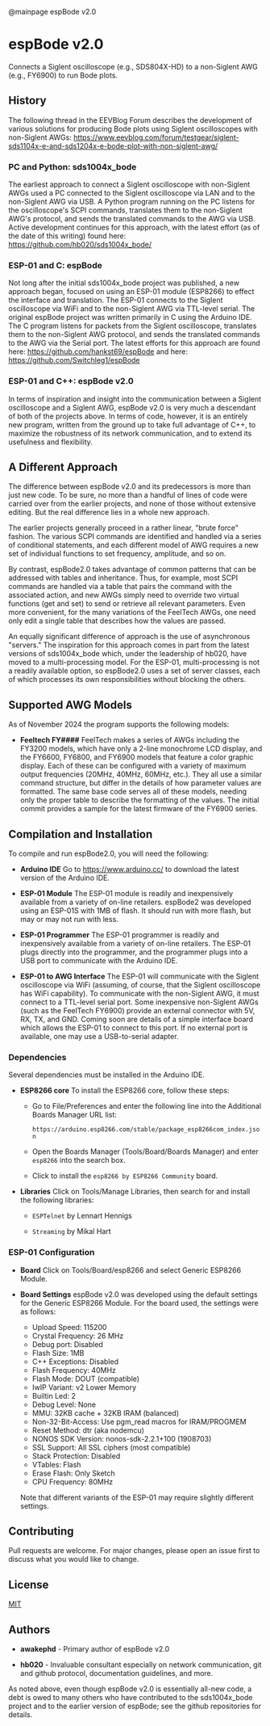 @mainpage espBode v2.0

# espBode v2.0

Connects a Siglent oscilloscope (e.g., SDS804X-HD) to a non-Siglent AWG (e.g., FY6900) to run Bode plots.

## History

The following thread in the EEVBlog Forum describes the development of various solutions for producing Bode plots using Siglent oscilloscopes with non-Siglent AWGs: https://www.eevblog.com/forum/testgear/siglent-sds1104x-e-and-sds1204x-e-bode-plot-with-non-siglent-awg/

### PC and Python: sds1004x_bode

The earliest approach to connect a Siglent oscilloscope with non-Siglent AWGs used a PC connected to the Siglent oscilloscope via LAN and to the non-Siglent AWG via USB. A Python program running on the PC listens for the oscilloscope's SCPI commands, translates them to the non-Siglent AWG's protocol, and sends the translated commands to the AWG via USB. Active development continues for this approach, with the latest effort (as of the date of this writing) found here: https://github.com/hb020/sds1004x_bode/

### ESP-01 and C: espBode

Not long after the initial sds1004x_bode project was published, a new approach began, focused on using an ESP-01 module (ESP8266) to effect the interface and translation. The ESP-01 connects to the Siglent oscilloscope via WiFi and to the non-Siglent AWG via TTL-level serial. The original espBode project was written primarily in C using the Arduino IDE. The C program listens for packets from the Siglent oscilloscope, translates them to the non-Siglent AWG protocol, and sends the translated commands to the AWG via the Serial port. The latest efforts for this approach are found here: https://github.com/hankst69/espBode and here: https://github.com/Switchleg1/espBode

### ESP-01 and C++: espBode v2.0

In terms of inspiration and insight into the communication between a Siglent oscilloscope and a Siglent AWG, espBode v2.0 is very much a descendant of both of the projects above. In terms of code, however, it is an entirely new program, written from the ground up to take full advantage of C++, to maximize the robustness of its network communication, and to extend its usefulness and flexibility.

## A Different Approach

The difference between espBode v2.0 and its predecessors is more than just new code. To be sure, no more than a handful of lines of code were carried over from the earlier projects, and none of those without extensive editing. But the real difference lies in a whole new approach.

The earlier projects generally proceed in a rather linear, "brute force" fashion. The various SCPI commands are identified and handled via a series of conditional statements, and each different model of AWG requires a new set of individual functions to set frequency, amplitude, and so on.

By contrast, espBode2.0 takes advantage of common patterns that can be addressed with tables and inheritance. Thus, for example, most SCPI commands are handled via a table that pairs the command with the associated action, and new AWGs simply need to override two virtual functions (get and set) to send or retrieve all relevant parameters. Even more convenient, for the many variations of the FeelTech AWGs, one need only edit a single table that describes how the values are passed.

An equally significant difference of approach is the use of asynchronous "servers." The inspiration for this approach comes in part from the latest versions of sds1004x_bode which, under the leadership of hb020, have moved to a multi-processing model. For the ESP-01, multi-processing is not a readily available option, so espBode2.0 uses a set of server classes, each of which processes its own responsibilities without blocking the others.

## Supported AWG Models

As of November 2024 the program supports the following models:

* **Feeltech FY####** FeelTech makes a series of AWGs including the FY3200 models, which have only a 2-line monochrome LCD display, and the FY6600, FY6800, and FY6900 models that feature a color graphic display. Each of these can be configured with a variety of maximum output frequencies (20MHz, 40MHz, 60MHz, etc.). They all use a similar command structure, but differ in the details of how parameter values are formatted. The same base code serves all of these models, needing only the proper table to describe the formatting of the values. The initial commit provides a sample for the latest firmware of the FY6900 series.

## Compilation and Installation

To compile and run espBode2.0, you will need the following:

* **Arduino IDE** Go to https://www.arduino.cc/ to download the latest version of the Arduino IDE.

* **ESP-01 Module** The ESP-01 module is readily and inexpensively available from a variety of on-line retailers. espBode2 was developed using an ESP-01S with 1MB of flash. It should run with more flash, but may or may not run with less.

* **ESP-01 Programmer** The ESP-01 programmer is readily and inexpensively available from a variety of on-line retailers. The ESP-01 plugs directly into the programmer, and the programmer plugs into a USB port to communicate with the Arduino IDE.

* **ESP-01 to AWG Interface** The ESP-01 will communicate with the Siglent oscilloscope via WiFi (assuming, of course, that the Siglent oscilloscope has WiFi capability). To communicate with the non-Siglent AWG, it must connect to a TTL-level serial port. Some inexpensive non-Siglent AWGs (such as the FeelTech FY6900) provide an external connector with 5V, RX, TX, and GND. Coming soon are details of a simple interface board which allows the ESP-01 to connect to this port. If no external port is available, one may use a USB-to-serial adapter.

### Dependencies

Several dependencies must be installed in the Arduino IDE.

* **ESP8266 core** To install the ESP8266 core, follow these steps:

	* Go to File/Preferences and enter the following line into the Additional Boards Manager URL list:

		`https://arduino.esp8266.com/stable/package_esp8266com_index.json`

	* Open the Boards Manager (Tools/Board/Boards Manager) and enter `esp8266` into the search box.

	* Click to install the `esp8266 by ESP8266 Community` board.

* **Libraries** Click on Tools/Manage Libraries, then search for and install the following libraries:

	* `ESPTelnet` by Lennart Hennigs

	* `Streaming` by Mikal Hart

### ESP-01 Configuration

* **Board** Click on Tools/Board/esp8266 and select Generic ESP8266 Module.

* **Board Settings** espBode v2.0 was developed using the default settings for the Generic ESP8266 Module. For the board used, the settings were as follows:

	* Upload Speed: 115200
	* Crystal Frequency: 26 MHz
	* Debug port: Disabled
	* Flash Size: 1MB
	* C++ Exceptions: Disabled
	* Flash Frequency: 40MHz
	* Flash Mode: DOUT (compatible)
	* IwIP Variant: v2 Lower Memory
	* Builtin Led: 2
	* Debug Level: None
	* MMU: 32KB cache + 32KB IRAM (balanced)
	* Non-32-Bit-Access: Use pgm_read macros for IRAM/PROGMEM
	* Reset Method: dtr (aka nodemcu)
	* NONOS SDK Version: nonos-sdk-2.2.1+100 (1908703)
	* SSL Support: All SSL ciphers (most compatible)
	* Stack Protection: Disabled
	* VTables: Flash
	* Erase Flash: Only Sketch
	* CPU Frequency: 80MHz

	Note that different variants of the ESP-01 may require slightly different settings.

## Contributing

Pull requests are welcome. For major changes, please open an issue first
to discuss what you would like to change.

## License

[MIT](https://choosealicense.com/licenses/mit/)

## Authors

* **awakephd** - Primary author of espBode v2.0

* **hb020** - Invaluable consultant especially on network communication, git and github protocol, documentation guidelines, and more.
  
As noted above, even though espBode v2.0 is essentially all-new code, a debt is owed to many others who have contributed to the sds1004x_bode project and to the earlier version of espBode; see the github repositories for details.

